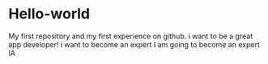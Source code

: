 # Hello-world
My first repository and my first experience on github. i want to be a great app developer!
i want to become an expert
I am going to become an expert IA
